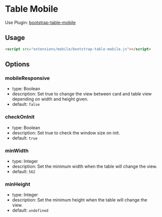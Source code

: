 # Table Mobile

Use Plugin: [bootstrap-table-mobile](https://github.com/wenzhixin/bootstrap-table/tree/master/src/extensions/mobile)

## Usage

```html
<script src="extensions/mobile/bootstrap-table-mobile.js"></script>
```

## Options

### mobileResponsive

- type: Boolean
- description: Set true to change the view between card and table view depending on width and height given.
- default: `false`

### checkOnInit

- type: Boolean
- description: Set true to check the window size on init.
- default: `true`

### minWidth

- type: Integer
- description: Set the minimum width when the table will change the view.
- default: `562`

### minHeight

- type: Integer
- description: Set the minimum height when the table will change the view.
- default: `undefined`
